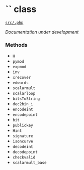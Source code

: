 # `` class

[`src/.php`](https://github.com/monero-integrations/monerophp/tree/master/src/.php)

*Documentation under development*

### Methods

 - `H`
 - `pymod`
 - `expmod`
 - `inv`
 - `xrecover`
 - `edwards`
 - `scalarmult`
 - `scalarloop`
 - `bitsToString`
 - `dec2bin_i`
 - `encodeint`
 - `encodepoint`
 - `bit`
 - `publickey`
 - `Hint`
 - `signature`
 - `isoncurve`
 - `decodeint`
 - `decodepoint`
 - `checkvalid`
 - `scalarmult_base`